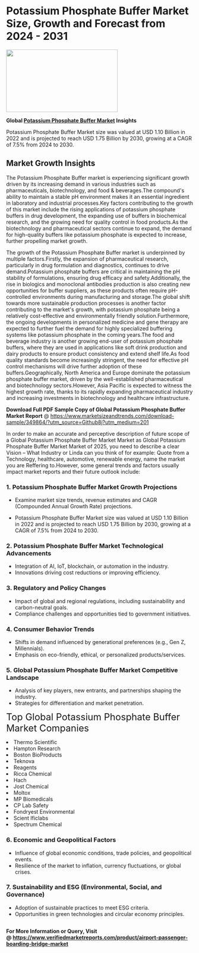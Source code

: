 <H1>Potassium Phosphate Buffer Market Size, Growth and Forecast from 2024 - 2031</H1><img class="aligncenter size-medium wp-image-584254" src="https://thirdeyenews.in/wp-content/uploads/2024/09/Global-Market-Research-300x168.jpeg" alt="" width="300" height="168" /><p><strong>Global&nbsp;<a href="https://www.marketsizeandtrends.com/download-sample/349864/?utm_source=Github8j?utm_medium=201">Potassium Phosphate Buffer Market</a> Insights</strong></p><p>Potassium Phosphate Buffer Market size was valued at USD 1.10 Billion in 2022 and is projected to reach USD 1.75 Billion by 2030, growing at a CAGR of 7.5% from 2024 to 2030.</p><p><h2>Market Growth Insights</h2> <p>The Potassium Phosphate Buffer market is experiencing significant growth driven by its increasing demand in various industries such as pharmaceuticals, biotechnology, and food & beverages.The compound's ability to maintain a stable pH environment makes it an essential ingredient in laboratory and industrial processes.Key factors contributing to the growth of this market include the rising applications of potassium phosphate buffers in drug development, the expanding use of buffers in biochemical research, and the growing need for quality control in food products.As the biotechnology and pharmaceutical sectors continue to expand, the demand for high-quality buffers like potassium phosphate is expected to increase, further propelling market growth.</p> <p>The growth of the Potassium Phosphate Buffer market is underpinned by multiple factors.Firstly, the expansion of pharmaceutical research, particularly in drug formulation and diagnostics, continues to drive demand.Potassium phosphate buffers are critical in maintaining the pH stability of formulations, ensuring drug efficacy and safety.Additionally, the rise in biologics and monoclonal antibodies production is also creating new opportunities for buffer suppliers, as these products often require pH-controlled environments during manufacturing and storage.The global shift towards more sustainable production processes is another factor contributing to the market's growth, with potassium phosphate being a relatively cost-effective and environmentally friendly solution.Furthermore, the ongoing developments in personalized medicine and gene therapy are expected to further fuel the demand for highly specialized buffering systems like potassium phosphate in the coming years.The food and beverage industry is another growing end-user of potassium phosphate buffers, where they are used in applications like soft drink production and dairy products to ensure product consistency and extend shelf life.As food quality standards become increasingly stringent, the need for effective pH control mechanisms will drive further adoption of these buffers.Geographically, North America and Europe dominate the potassium phosphate buffer market, driven by the well-established pharmaceutical and biotechnology sectors.However, Asia Pacific is expected to witness the highest growth rate, thanks to its rapidly expanding pharmaceutical industry and increasing investments in biotechnology and healthcare infrastructure.<p><span class=""><strong>Download Full PDF Sample Copy of Global Potassium Phosphate Buffer Market Report</strong> @ <a href="https://www.marketsizeandtrends.com/download-sample/349864/?utm_source=Github8j?utm_medium=201" target="_blank">https://www.marketsizeandtrends.com/download-sample/349864/?utm_source=Github8j?utm_medium=201</a></span></p><p>In order to make an accurate and perceptive description of future scope of a Global&nbsp;Potassium Phosphate Buffer Market Market as Global&nbsp;Potassium Phosphate Buffer Market Market of 2025, you need to describe a clear Vision &ndash; What Industry or Linda can you think of for example: Quote from a Technology, healthcare, automotive, renewable energy, name the market you are Reffering to.However, some general trends and factors usually impact market reports and their future outlook include:</p><h3>1.&nbsp;<strong>Potassium Phosphate Buffer Market Growth Projections</strong></h3><ul><li>Examine market size trends, revenue estimates and CAGR (Compounded Annual Growth Rate) projections.</li><li><p>Potassium Phosphate Buffer Market size was valued at USD 1.10 Billion in 2022 and is projected to reach USD 1.75 Billion by 2030, growing at a CAGR of 7.5% from 2024 to 2030.</p></li></ul><h3>2.&nbsp;<strong>Potassium Phosphate Buffer Market Technological Advancements</strong></h3><ul><li>Integration of AI, IoT, blockchain, or automation in the industry.</li><li>Innovations driving cost reductions or improving efficiency.</li></ul><h3>3.&nbsp;<strong>Regulatory and Policy Changes</strong></h3><ul><li>Impact of global and regional regulations, including sustainability and carbon-neutral goals.</li><li>Compliance challenges and opportunities tied to government initiatives.</li></ul><h3>4.&nbsp;<strong>Consumer Behavior Trends</strong></h3><ul><li>Shifts in demand influenced by generational preferences (e.g., Gen Z, Millennials).</li><li>Emphasis on eco-friendly, ethical, or personalized products/services.</li></ul><h3>5.&nbsp;<strong>Global Potassium Phosphate Buffer Market Competitive Landscape</strong></h3><ul><li>Analysis of key players, new entrants, and partnerships shaping the industry.</li><li>Strategies for differentiation and market penetration.</li></ul><p data-pm-slice="1 1 []"><span style="color: inherit; font-family: inherit; font-size: 25px;">Top Global Potassium Phosphate Buffer Market Companies</span></p><div class="" data-test-id=""><p><li>Thermo Scientific</li><li> Hampton Research</li><li> Boston BioProducts</li><li> Teknova</li><li> Reagents</li><li> Ricca Chemical</li><li> Hach</li><li> Jost Chemical</li><li> Moltox</li><li> MP Biomedicals</li><li> CP Lab Safety</li><li> Fondryest Environmental</li><li> Scient Ificlabs</li><li> Spectrum Chemical</li></p></div><h3>6.&nbsp;<strong>Economic and Geopolitical Factors</strong></h3><ul><li>Influence of global economic conditions, trade policies, and geopolitical events.</li><li>Resilience of the market to inflation, currency fluctuations, or global crises.</li></ul><h3>7.&nbsp;<strong>Sustainability and ESG (Environmental, Social, and Governance)</strong></h3><ul><li>Adoption of sustainable practices to meet ESG criteria.</li><li>Opportunities in green technologies and circular economy principles.</li></ul><h2><strong style="font-size: 14px;">For More Information or Query, Visit @&nbsp;</strong><a style="background-color: #ffffff; font-size: 14px;" href="https://www.marketsizeandtrends.com/report/potassium-phosphate-buffer-market/" target="_blank">https://www.verifiedmarketreports.com/product/airport-passenger-boarding-bridge-market</a></h2>